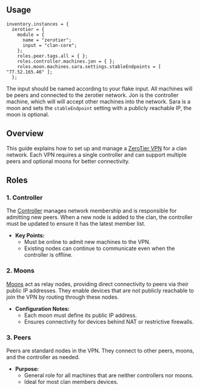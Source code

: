 ## Usage

```
inventory.instances = {
  zerotier = {
    module = {
      name = "zerotier";
      input = "clan-core";
    };
    roles.peer.tags.all = { };
    roles.controller.machines.jon = { };
    roles.moon.machines.sara.settings.stableEndpoints = [ "77.52.165.46" ];
  };
```

The input should be named according to your flake input.
All machines will be peers and connected to the zerotier network.
Jon is the controller machine, which will will accept other machines into the network.
Sara is a moon and sets the `stableEndpoint` setting with a publicly reachable IP, the moon is optional.

## Overview

This guide explains how to set up and manage a [ZeroTier VPN](https://zerotier.com) for a clan network. Each VPN requires a single controller and can support multiple peers and optional moons for better connectivity.

## Roles

### 1. Controller

The [Controller](https://docs.zerotier.com/controller/) manages network membership and is responsible for admitting new peers.
When a new node is added to the clan, the controller must be updated to ensure it has the latest member list.

- **Key Points:**
  - Must be online to admit new machines to the VPN.
  - Existing nodes can continue to communicate even when the controller is offline.

### 2. Moons

[Moons](https://docs.zerotier.com/roots) act as relay nodes,
providing direct connectivity to peers via their public IP addresses.
They enable devices that are not publicly reachable to join the VPN by routing through these nodes.

- **Configuration Notes:**
  - Each moon must define its public IP address.
  - Ensures connectivity for devices behind NAT or restrictive firewalls.

### 3. Peers

Peers are standard nodes in the VPN.
They connect to other peers, moons, and the controller as needed.

- **Purpose:**
  - General role for all machines that are neither controllers nor moons.
  - Ideal for most clan members devices.
